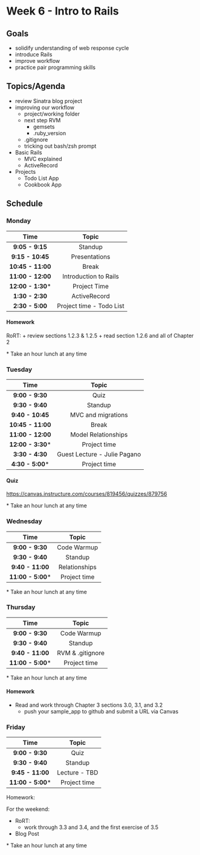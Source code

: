 # Week 6 - Intro to Rails
## Goals
+ solidify understanding of web response cycle
+ introduce Rails
+ improve workflow
+ practice pair programming skills

## Topics/Agenda
+ review Sinatra blog project
+ improving our workflow
    + project/working folder
    + next step RVM
        + gemsets
        + .ruby_version 
    + .gitignore
    + tricking out bash/zsh prompt
+ Basic Rails
    + MVC explained
    + ActiveRecord
+ Projects
    + Todo List App
    + Cookbook App

## Schedule
### Monday

| Time              | Topic                    |
|:-----------------:|:------------------------:|
| **9:05 - 9:15**   | Standup                  |
| **9:15 - 10:45**  | Presentations            |
| **10:45 - 11:00** | Break                    |
| **11:00 - 12:00** | Introduction to Rails    |
| **12:00 - 1:30*** | Project Time             |
| **1:30 - 2:30**   | ActiveRecord             |
| **2:30 - 5:00**   | Project time - Todo List |

#### Homework
RoRT:
    + review sections 1.2.3 & 1.2.5
    + read section 1.2.6 and all of Chapter 2

\* Take an hour lunch at any time


### Tuesday

| Time              | Topic                        |
|:-----------------:|:----------------------------:|
| **9:00 - 9:30**   | Quiz                         |
| **9:30 - 9:40**   | Standup                      |
| **9:40 - 10:45**  | MVC and migrations           |
| **10:45 - 11:00** | Break                        |
| **11:00 - 12:00** | Model Relationships          |
| **12:00 - 3:30*** | Project time                 |
| **3:30 - 4:30**   | Guest Lecture - Julie Pagano |
| **4:30 - 5:00***  | Project time                 |

#### Quiz

https://canvas.instructure.com/courses/819456/quizzes/879756



\* Take an hour lunch at any time

### Wednesday

| Time              | Topic            |
|:-----------------:|:----------------:|
| **9:00 - 9:30**   | Code Warmup             |
| **9:30 - 9:40**   | Standup          |
| **9:40 - 11:00**  | Relationships    |
| **11:00 - 5:00*** | Project time     |

\* Take an hour lunch at any time


### Thursday

| Time              | Topic            |
|:-----------------:|:----------------:|
| **9:00 - 9:30**   | Code Warmup      |
| **9:30 - 9:40**   | Standup          |
| **9:40 - 11:00**  | RVM & .gitignore |
| **11:00 - 5:00*** | Project time     |

\* Take an hour lunch at any time

#### Homework
+ Read and work through Chapter 3 sections 3.0, 3.1, and 3.2
    + push your sample_app to github and submit a URL via Canvas


### Friday

| Time              | Topic         |
|:-----------------:|:-------------:|
| **9:00 - 9:30**   | Quiz          |
| **9:30 - 9:40**   | Standup       |
| **9:45 - 11:00**  | Lecture - TBD |
| **11:00 - 5:00*** | Project time  |

Homework:

For the weekend:
+ RoRT:
    + work through 3.3 and 3.4, and the first exercise of 3.5
+ Blog Post


\* Take an hour lunch at any time


